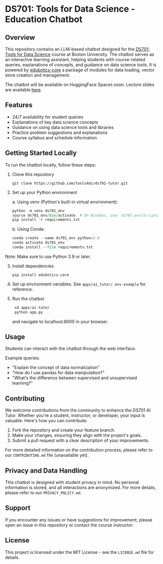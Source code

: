 # DS701: Tools for Data Science - Education Chatbot

## Overview

This repository contains an LLM-based chatbot designed for the [DS701: Tools for Data Science](https://tools4ds.github.io/fa2024/) course at Boston University. The chatbot serves as an interactive learning assistant, helping students with course-related queries, explanations of concepts, and guidance on data science tools. It is powered by [edubotics-core](https://github.com/edubotics-ai/edubotics-core) a package of modules for data loading, vector store creation and management.

The chatbot will be available on HuggingFace Spaces soon. Lecture slides are available [here](https://tools4ds.github.io/DS701-Course-Notes/).

## Features

- 24/7 availability for student queries
- Explanations of key data science concepts
- Guidance on using data science tools and libraries
- Practice problem suggestions and explanations
- Course syllabus and schedule information

## Getting Started Locally

To run the chatbot locally, follow these steps:

1. Clone this repository

   `git clone https://github.com/tools4ds/ds701-tutor.git`

2. Set up your Python environment

   a. Using venv (Python's built-in virtual environment):

   ```python
   python -m venv ds701_env
   source ds701_env/bin/activate  # On Windows, use: ds701_env\Scripts\activate
   pip install -r requirements.txt
   ```

   b. Using Conda:

   ```python
   conda create --name ds701_env python=3.9
   conda activate ds701_env
   conda install --file requirements.txt
   ```

Note: Make sure to use Python 3.9 or later.

3. Install dependencies

   `pip install edubotics-core`

4. Set up environment variables. See `apps/ai_tutor/.env.example` for reference.

5. Run the chatbot

   ```python
    cd apps/ai-tutor
    python app.py
   ```

   and navigate to localhost:8000 in your browser.

## Usage

Students can interact with the chatbot through the web interface.

Example queries:

- "Explain the concept of data normalization"
- "How do I use pandas for data manipulation?"
- "What's the difference between supervised and unsupervised learning?"

## Contributing

We welcome contributions from the community to enhance the DS701 AI Tutor. Whether you're a student, instructor, or developer, your input is valuable. Here's how you can contribute:

1. Fork the repository and create your feature branch.
2. Make your changes, ensuring they align with the project's goals.
3. Submit a pull request with a clear description of your improvements.

For more detailed information on the contribution process, please refer to our `CONTRIBUTING.md` file (unavailable yet).

## Privacy and Data Handling

This chatbot is designed with student privacy in mind. No personal information is stored, and all interactions are anonymized. For more details, please refer to our `PRIVACY_POLICY.md`.

## Support

If you encounter any issues or have suggestions for improvement, please open an issue in this repository or contact the course instructor.

## License

This project is licensed under the MIT License - see the `LICENSE.md` file for details.
